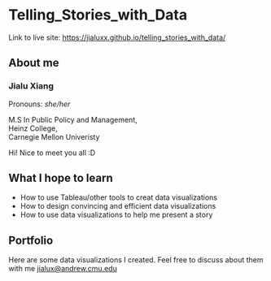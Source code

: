# Telling_Stories_with_Data

Link to live site: https://jialuxx.github.io/telling_stories_with_data/

## About me
### Jialu Xiang 
Pronouns: _she/her_

M.S In Public Policy and Management,  
Heinz College,  
Carnegie Mellon Univeristy

Hi! Nice to meet you all :D  
## What I hope to learn
* How to use Tableau/other tools to creat data visualizations
* How to design convincing and efficient data visualizations
* How to use data visualizations to help me present a story 
## Portfolio
Here are some data visualizations I created. Feel free to discuss about them with me <jialux@andrew.cmu.edu>
